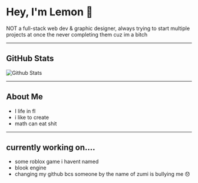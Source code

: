 # Hey, I'm Lemon 👋

NOT a full-stack web dev & graphic designer, always trying to start multiple projects at once the never completing them cuz im a bitch

---

##  GitHub Stats
![Github Stats](https://greptile-stats.vercel.app/api/widget/lemontsx/stats)

---

## About Me
- I life in fl
- i like to create
- math can eat shit

---

## currently working on....
- some roblox game i havent named
- blook engine
- changing my github bcs someone by the name of zumi is bullying me 😞
